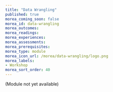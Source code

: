 ```yaml
---
title: "Data Wrangling"
published: true
morea_coming_soon: false
morea_id: data-wrangling
morea_outcomes:
morea_readings:
morea_experiences:
morea_assessments:
morea_prerequisites:
morea_type: module
morea_icon_url: /morea/data-wrangling/logo.png
morea_labels:
- Workshop
morea_sort_order: 40
---
```


(Module not yet available)
